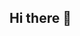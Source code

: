 ## Hi there 👋

<!--
**attinto/attinto** is a ✨ _special_ ✨ repository because its `README.md` (this file) appears on your GitHub profile.

Here are some ideas to get you started:



# Hi, I'm Alejandro

I started at Amazon in operations—the kind of work where you're moving fast, solving problems on the ground, and learning how massive systems actually run. Eventually, I moved into Business Intelligence, which felt natural. But here's the thing: my team was *ridiculously* strong in data engineering. These people lived and breathed pipelines, infrastructure, and scale. I had to adapt, and fast.

That adaptation changed everything. I went from analyzing data to building the systems that make analysis possible in the first place.

---

## What I Do Now

I'm a **Data Engineer**, and a big part of my work has involved moving petabytes of data—imagine Amazon datasets, that level of scale. I've built pipelines that process more data in a day than most people will touch in their careers. I've worked with Redshift clusters so large they make your laptop feel cute. I've also built full-stack applications—backends, frontends, UIs, the whole stack—and regular websites when the project calls for it.

But honestly? Some of my favorite moments are when I'm vibe coding. Just testing a fresh idea, proving a concept works, no pressure. That's where the fun lives.

### The Stack I Work With

**Cloud & Infrastructure**  
![AWS](https://img.shields.io/badge/AWS-232F3E?style=flat&logo=amazon-aws&logoColor=white)

AWS is my home base. My favorite service? **Lambda**. Here's why: most courses teach you how to program, but they never teach you how to execute your code somewhere other than your laptop. Lambda changed how I think about deploying logic—fast, scalable, and without managing servers.

I've also spent serious time with enormous Redshift clusters, S3 data lakes, Glue, Step Functions, and pretty much every data service AWS offers.

**Data Engineering**  
![Python](https://img.shields.io/badge/Python-3776AB?style=flat&logo=python&logoColor=white)
![Apache Spark](https://img.shields.io/badge/Apache_Spark-E25A1C?style=flat&logo=apache-spark&logoColor=white)
![PostgreSQL](https://img.shields.io/badge/PostgreSQL-316192?style=flat&logo=postgresql&logoColor=white)

**Full-Stack Development**  
![React](https://img.shields.io/badge/React-20232A?style=flat&logo=react&logoColor=61DAFB)
![Node.js](https://img.shields.io/badge/Node.js-339933?style=flat&logo=node.js&logoColor=white)
![TypeScript](https://img.shields.io/badge/TypeScript-007ACC?style=flat&logo=typescript&logoColor=white)

**AI & Agentic Workflows**  
![LangChain](https://img.shields.io/badge/LangChain-121212?style=flat&logo=chainlink&logoColor=white)

I'm currently getting deep into **agentic workflows** and AI applications—specifically RAG systems and frameworks like LangChain. The intersection of data engineering and AI feels like where things are heading, and I want to be there as it unfolds.

---

## My Philosophy on Building

I love open source. Not because it's trendy, but because it's practical. You don't need to reinvent the wheel for every project. Most of the time, there's already a solid open-source solution out there—you just need to adapt it, host it yourself, and make it yours. This approach has saved me countless hours and taught me more than building from scratch ever could.

---

## Teaching & Sharing

I'm also a **Professor of Data Science and AI** at **Nuclio Digital School**. My teaching philosophy is simple: learn by doing. You can read all the theory you want, but until you've built something, broken it, and fixed it, you haven't really learned it.

If you're working on something interesting—data pipelines, AI experiments, scaling challenges—I'd love to hear about it. I really enjoy meeting people who are passionate about this stuff and exchanging ideas or thoughts.

---

## Projects

Here are some things I've been working on:

### 🔹 **Real-Time Data Pipeline Framework**
A lightweight, open-source framework for building real-time data pipelines using AWS Lambda and Kinesis. Built for rapid prototyping and production-ready scaling.

### 🔹 **RAG-Powered Knowledge Assistant**
An intelligent document retrieval system using LangChain and vector databases. Designed to handle internal company documentation at scale.

### 🔹 **Full-Stack Analytics Dashboard**
React-based frontend with a Python/FastAPI backend, connected to Redshift. Real-time visualization of business metrics for data-driven decision making.

### 🔹 **Open-Source ETL Toolkit**
A collection of reusable Python scripts and utilities for common ETL tasks. Self-hosted alternative to expensive proprietary tools.

*More projects coming soon as I continue vibe coding new concepts.*

---

## When I'm Not Coding

You'll find me outdoors. Hiking, running, playing padel, biking, climbing—basically anything that gets me moving and away from a screen. Balance is important, and nature is the best debugger for a cluttered mind.

---

## Let's Connect

[![LinkedIn](https://img.shields.io/badge/LinkedIn-0077B5?style=flat&logo=linkedin&logoColor=white)](https://linkedin.com/in/your-profile)
[![YouTube](https://img.shields.io/badge/YouTube-FF0000?style=flat&logo=youtube&logoColor=white)](https://youtube.com/@your-channel)

I'm always open to connecting and exchanging ideas. Whether you're working on something technical, exploring new concepts, or just want to talk about data at scale—reach out.

---

*Building with data. Learning in public. Teaching by doing.*




- 🔭 I’m currently working on ...
- 🌱 I’m currently learning ...
- 👯 I’m looking to collaborate on ...
- 🤔 I’m looking for help with ...
- 💬 Ask me about ...
- 📫 How to reach me: ...
- 😄 Pronouns: ...
- ⚡ Fun fact: ...
-->
